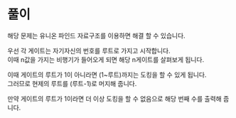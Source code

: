 # 풀이 

해당 문제는 유니온 파인드 자료구조를 이용하면 해결 할 수 있습니다.  

우선 각 게이트는 자기자신의 번호를 루트로 가지고 시작합니다.  
이때 n값을 가지는 비행기가 들어오게 되면 해당 n게이트를 살펴보게 됩니다.  

이때 게이트의 루트가 1이 아니라면 (1~루트)까지는 도킹을 할 수 있게 됩니다.  
그러므로 현제의 루트를 (루트-1)로 머지해 줍니다.

만약 게이트의 루트가 1이라면 더 이상 도킹을 할 수 없음으로 해당 번째 수를 출력해 줍니다.